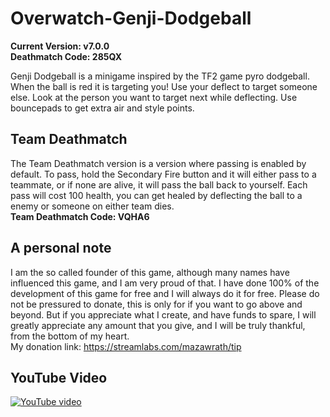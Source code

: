# Overwatch-Genji-Dodgeball
**Current Version: v7.0.0**  
**Deathmatch Code: 285QX**  

Genji Dodgeball is a minigame inspired by the TF2 game pyro dodgeball.
When the ball is red it is targeting you! Use your deflect to target someone else. Look at the person you want to target next while deflecting. Use bouncepads to get extra air and style points.

## Team Deathmatch  
The Team Deathmatch version is a version where passing is enabled by default. To pass, hold the Secondary Fire button and it will either pass to a teammate, or if none are alive, it will pass the ball back to yourself. Each pass will cost 100 health, you can get healed by deflecting the ball to a enemy or someone on either team dies.  
**Team Deathmatch Code: VQHA6**  

## A personal note
I am the so called founder of this game, although many names have influenced this game, and I am very proud of that.
I have done 100% of the development of this game for free and I will always do it for free. Please do not be pressured to donate, this is only for if you want to go above and beyond. But if you appreciate what I create, and have funds to spare, I will greatly appreciate any amount that you give, and I will be truly thankful, from the bottom of my heart.  
My donation link: https://streamlabs.com/mazawrath/tip

## YouTube Video
[![YouTube video](http://img.youtube.com/vi/mQmDIZGKKR8/0.jpg)](http://www.youtube.com/watch?v=mQmDIZGKKR8)
